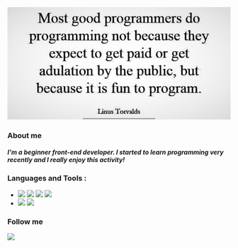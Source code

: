   
![](images/Linus-Torvalds.jpg)

### About me
####  ___I'm a beginner front-end developer. I started to learn programming very recently and I really enjoy this activity!___

### Languages and Tools :
* ![](https://img.shields.io/badge/-HTML-080908?style=for-the-badge&logo=html5) ![](https://img.shields.io/badge/-CSS-080908?style=for-the-badge&logo=css3) ![](https://img.shields.io/badge/-SCSS-3f3f3f?style=for-the-badge&logo=sass) ![](https://img.shields.io/badge/-adaptive_site_layout-179b6e?style=for-the-badge&logo=)
* ![](https://img.shields.io/badge/-javascript-080908?style=for-the-badge&logo=javascript) ![](https://img.shields.io/badge/-jquery-3f3f3f?style=for-the-badge&logo=jquery)

### Follow me

[![](https://img.shields.io/badge/-linkedin-0077B5?style=for-the-badge&logo=linkedin)](www.linkedin.com/in/-376714198)